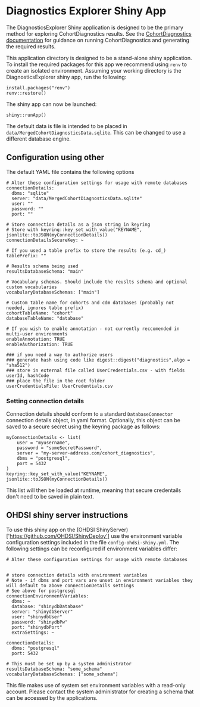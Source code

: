 # Diagnostics Explorer Shiny App
The DiagnosticsExplorer Shiny application is designed to be the primary method for exploring CohortDiagnostics results.
See the [CohortDiagnostics documentation](https://ohdsi.github.io/CohortDiagnostics/index.html) for guidance on running CohortDiagnostics and generating the required results.

This application directory is designed to be a stand-alone shiny application.
To install the required packages for this app we recommend using `renv` to create an isolated environment. 
Assuming your working directory is the DiagnosticsExplorer shiny app, run the following:

```{r}
install.packages("renv")
renv::restore()
```

The shiny app can now be launched:

```
shiny::runApp()
```

The default data is file is intended to be placed in `data/MergedCohortDiagnosticsData.sqlite`.
This can be changed to use a different database engine.

## Configuration using other 
The default YAML file contains the following options
```{yaml}
# Alter these configuration settings for usage with remote databases
connectionDetails:
  dbms: "sqlite"
  server: "data/MergedCohortDiagnosticsData.sqlite"
  user: ""
  password: ""
  port: ""

# Store connection details as a json string in keyring
# Store with keyring::key_set_with_value("KEYNAME", jsonlite::toJSON(myConnectionDetails))
connectionDetailsSecureKey: ~

# If you used a table prefix to store the results (e.g. cd_)
tablePrefix: ""

# Results schema being used
resultsDatabaseSchema: "main"

# Vocabulary schemas. Should include the reuslts schema and optional custom vocabularies
vocabularyDatabaseSchemas: ["main"]

# Custom table name for cohorts and cdm databases (probably not needed, ignores table prefix)
cohortTableName: "cohort"
databaseTableName: "database"

# If you wish to enable annotation - not currently reccomended in multi-user environments
enableAnnotation: TRUE
enableAuthorization: TRUE

### if you need a way to authorize users
### generate hash using code like digest::digest("diagnostics",algo = "sha512")
### store in external file called UserCredentials.csv - with fields userId, hashCode
### place the file in the root folder
userCredentialsFile: UserCredentials.csv
```

### Setting connection details

Connection details should conform to a standard `DatabaseConnector` connection details object, in yaml format.
Optionally, this object can be saved to a secure secret using the keyring package as follows:

```{r}
myConnectionDetails <- list(
    user = "myusername",
    password = "someSecretPassword",
    server = "my-server-address.com/cohort_diagnostics",
    dbms = "postgresql",
    port = 5432
)
keyring::key_set_with_value("KEYNAME", jsonlite::toJSON(myConnectionDetails))
```

This list will then be loaded at runtime, meaning that secure credentails don't need to be saved in plain
text.

## OHDSI shiny server instructions
To use this shiny app on the (OHDSI ShinyServer)['https://github.com/OHDSI/ShinyDeploy'] use the environment variable
configuration settings included in the file `config-ohdsi-shiny.yml`.
The following settings can be reconfigured if environment variables differ:

```{yaml}
# Alter these configuration settings for usage with remote databases


# store connection details with environment variables
# Note - if dbms and port vars are unset in environment variables they will default to above connectionDetails settings
# See above for postgresql 
connectionEnvironmentVariables:
  dbms: ~
  database: "shinydbDatabase"
  server: "shinydbServer"
  user: "shinydbUser"
  password: "shinydbPw"
  port: "shinydbPort"
  extraSettings: ~

connectionDetails:
  dbms: "postgresql"
  port: 5432

# This must be set up by a system administrator
resultsDatabaseSchema: "some_schema"
vocabularyDatabaseSchemas: ["some_schema"]
```


This file makes use of system set environment variables with a read-only account.
Please contact the system administrator for creating a schema that can be accessed by the applications.
